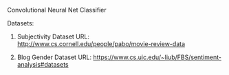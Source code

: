Convolutional Neural Net Classifier

Datasets:
1) Subjectivity Dataset
	URL: http://www.cs.cornell.edu/people/pabo/movie-review-data

2) Blog Gender Dataset
	URL: https://www.cs.uic.edu/~liub/FBS/sentiment-analysis#datasets
